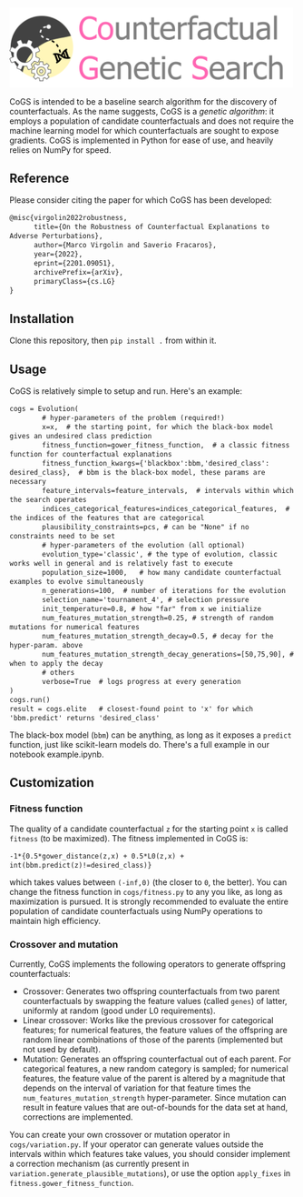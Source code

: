 
<img src="cogs.png" alt="cogs" width=500px />

CoGS is intended to be a baseline search algorithm for the discovery of counterfactuals.
As the name suggests, CoGS is a *genetic algorithm*: it employs a population of candidate counterfactuals and does not require the machine learning model for which counterfactuals are sought to expose gradients.
CoGS is implemented in Python for ease of use, and heavily relies on NumPy for speed.

## Reference
Please consider citing the paper for which CoGS has been developed:
```
@misc{virgolin2022robustness,
      title={On the Robustness of Counterfactual Explanations to Adverse Perturbations}, 
      author={Marco Virgolin and Saverio Fracaros},
      year={2022},
      eprint={2201.09051},
      archivePrefix={arXiv},
      primaryClass={cs.LG}
}
```


## Installation
Clone this repository, then `pip install .` from within it.

## Usage
CoGS is relatively simple to setup and run. 
Here's an example:
```
cogs = Evolution(
        # hyper-parameters of the problem (required!)
        x=x,  # the starting point, for which the black-box model gives an undesired class prediction
        fitness_function=gower_fitness_function,  # a classic fitness function for counterfactual explanations
        fitness_function_kwargs={'blackbox':bbm,'desired_class': desired_class},  # bbm is the black-box model, these params are necessary
        feature_intervals=feature_intervals,  # intervals within which the search operates
        indices_categorical_features=indices_categorical_features,  # the indices of the features that are categorical
        plausibility_constraints=pcs, # can be "None" if no constraints need to be set
        # hyper-parameters of the evolution (all optional)
        evolution_type='classic', # the type of evolution, classic works well in general and is relatively fast to execute
        population_size=1000,   # how many candidate counterfactual examples to evolve simultaneously
        n_generations=100,  # number of iterations for the evolution
        selection_name='tournament_4', # selection pressure
        init_temperature=0.8, # how "far" from x we initialize
        num_features_mutation_strength=0.25, # strength of random mutations for numerical features
        num_features_mutation_strength_decay=0.5, # decay for the hyper-param. above
        num_features_mutation_strength_decay_generations=[50,75,90], # when to apply the decay
        # others
        verbose=True  # logs progress at every generation 
)
cogs.run()
result = cogs.elite   # closest-found point to 'x' for which 'bbm.predict' returns 'desired_class'
```
The black-box model (`bbm`) can be anything, as long as it exposes a `predict` function, just like scikit-learn models do.
There's a full example in our notebook example.ipynb.

## Customization

### Fitness function
The quality of a candidate counterfactual `z` for the starting point `x` is called `fitness` (to be maximized).
The fitness implemented in CoGS is:
```
-1*{0.5*gower_distance(z,x) + 0.5*L0(z,x) + int(bbm.predict(z)!=desired_class)}
```
which takes values between `(-inf,0)` (the closer to `0`, the better).
You can change the fitness function in `cogs/fitness.py` to any you like, as long as maximization is pursued. 
It is strongly recommended to evaluate the entire population of candidate counterfactuals using NumPy operations to maintain high efficiency.

### Crossover and mutation
Currently, CoGS implements the following operators to generate offspring counterfactuals:
* Crossover: Generates two offspring counterfactuals from two parent counterfactuals by swapping the feature values (called `genes`) of latter, uniformly at random (good under L0 requirements).
* Linear crossover: Works like the previous crossover for categorical features; for numerical features, the feature values of the offspring are random linear combinations of those of the parents (implemented but not used by default).
* Mutation: Generates an offspring counterfactual out of each parent. For categorical features, a new random category is sampled; for numerical features, the feature value of the parent is altered by a magnitude that depends on the interval of variation for that feature times the `num_features_mutation_strength` hyper-parameter.
Since mutation can result in feature values that are out-of-bounds for the data set at hand, corrections are implemented.

You can create your own crossover or mutation operator in `cogs/variation.py`. If your operator can generate values outside the intervals within which features take values, you should consider implement a correction mechanism (as currently present in `variation.generate_plausible_mutations`), or use the option `apply_fixes` in `fitness.gower_fitness_function`.

